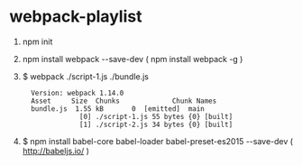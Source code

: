 # webpack-playlist

1. npm init
2. npm install webpack --save-dev ( npm install webpack -g )
3. $ webpack ./script-1.js ./bundle.js

         Version: webpack 1.14.0
         Asset     Size  Chunks             Chunk Names
         bundle.js  1.55 kB       0  [emitted]  main
                     [0] ./script-1.js 55 bytes {0} [built]
                     [1] ./script-2.js 34 bytes {0} [built]

4. $ npm install babel-core babel-loader babel-preset-es2015 --save-dev ( http://babeljs.io/ )
